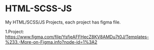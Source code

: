 # HTML-SCSS-JS
My HTML/SCSS/JS Projects,  each project has figma file.

1.Project: https://www.figma.com/file/YsfjeAFFHecZ8KV8AMDu7t0J/Templates-%233.-More-on-Figma.info?node-id=1%3A2
